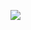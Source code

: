 [![](https://github-readme-stats.vercel.app/api?username=Sunpacker&count_private=true&show_icons=true&hide=prs)](https://github-readme-stats.vercel.app/api?username=Sunpacker&count_private=true&show_icons=true&hide=prs)
